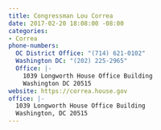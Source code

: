 ```yaml
---
title: Congressman Lou Correa
date: 2017-02-20 18:08:00 -08:00
categories:
- Correa
phone-numbers:
  OC District Office: "(714) 621-0102"
  Washington DC: "(202) 225-2965"
  Office: |-
    1039 Longworth House Office Building
    Washington DC 20515
website: https://correa.house.gov
office: |-
  1039 Longworth House Office Building
  Washington, DC 20515
---
```


